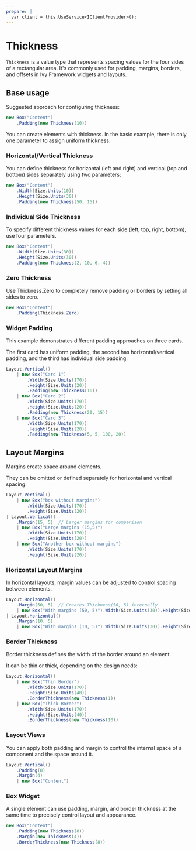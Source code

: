 ```yaml
---
prepare: |
  var client = this.UseService<IClientProvider>();
---
```


# Thickness

`Thickness` is a value type that represents spacing values for the four sides of a rectangular area. It's commonly used for padding, margins, borders, and offsets in Ivy Framework widgets and layouts.

## Base usage

Suggested approach for configuring thickness:

```csharp demo-tabs 
new Box("Content")
    .Padding(new Thickness(10))
```

You can create elements with thickness. In the basic example, there is only one parameter to assign uniform thickness.

### Horizontal/Vertical Thickness

You can define thickness for horizontal (left and right) and vertical (top and bottom) sides separately using two parameters:

```csharp demo-tabs 
new Box("Content")
    .Width(Size.Units(10))
    .Height(Size.Units(30))
    .Padding(new Thickness(50, 15))
```

### Individual Side Thickness

To specify different thickness values for each side (left, top, right, bottom), use four parameters.

```csharp demo-tabs 
new Box("Content")
    .Width(Size.Units(30))
    .Height(Size.Units(30))
    .Padding(new Thickness(2, 10, 6, 4))
```

### Zero Thickness

Use Thickness.Zero to completely remove padding or borders by setting all sides to zero.

```csharp demo-tabs 
new Box("Content")
    .Padding(Thickness.Zero)
```

### Widget Padding

This example demonstrates different padding approaches on three cards.

The first card has uniform padding, the second has horizontal/vertical padding, and the third has individual side padding.

```csharp demo-tabs 
Layout.Vertical()
    | new Box("Card 1")
        .Width(Size.Units(170))
        .Height(Size.Units(20))
        .Padding(new Thickness(10))
    | new Box("Card 2")
        .Width(Size.Units(170))
        .Height(Size.Units(20))
        .Padding(new Thickness(20, 15))
    | new Box("Card 3")
        .Width(Size.Units(170))
        .Height(Size.Units(20))
        .Padding(new Thickness(5, 5, 100, 20))
```

## Layout Margins

Margins create space around elements.

They can be omitted or defined separately for horizontal and vertical spacing.

```csharp demo-tabs 
Layout.Vertical()
    | new Box("box without margins")
        .Width(Size.Units(170))
        .Height(Size.Units(20))
| Layout.Vertical()
    .Margin(15, 5)  // Larger margins for comparison
    | new Box("Large margins (15,5)")
        .Width(Size.Units(170))
        .Height(Size.Units(20))
    | new Box("Another box without margins")
        .Width(Size.Units(170))
        .Height(Size.Units(20))
```

### Horizontal Layout Margins

In horizontal layouts, margin values can be adjusted to control spacing between elements.

```csharp demo-tabs 
Layout.Horizontal()
    .Margin(50, 5)  // Creates Thickness(50, 5) internally
    | new Box("With margins (50, 5)").Width(Size.Units(30)).Height(Size.Units(20))
| Layout.Horizontal()
    .Margin(10, 5)
    | new Box("With margins (10, 5)").Width(Size.Units(30)).Height(Size.Units(20))
```

### Border Thickness

Border thickness defines the width of the border around an element.

It can be thin or thick, depending on the design needs:

```csharp demo-tabs 
Layout.Horizontal()
    | new Box("Thin Border")
        .Width(Size.Units(170))
        .Height(Size.Units(40))
        .BorderThickness(new Thickness(1))
    | new Box("Thick Border")
        .Width(Size.Units(170))
        .Height(Size.Units(40))
        .BorderThickness(new Thickness(10))
```

### Layout Views

You can apply both padding and margin to control the internal space of a component and the space around it.

```csharp demo-tabs 
Layout.Vertical()
    .Padding(8)
    .Margin(4)  
    | new Box("Content")
```

### Box Widget

A single element can use padding, margin, and border thickness at the same time to precisely control layout and appearance.

```csharp demo-tabs 
new Box("Content")
    .Padding(new Thickness(8))
    .Margin(new Thickness(4))
    .BorderThickness(new Thickness(8))
```

<WidgetDocs Type="Ivy.Shared.Thickness" SourceUrl="https://github.com/Ivy-Interactive/Ivy-Framework/blob/main/Ivy/Shared/Thickness.cs"/>
